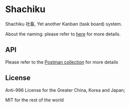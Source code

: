 # Shachiku

Shachiku 社畜, Yet another Kanban (task board) system.

About the naming: please refer to [here](https://www.quora.com/Japanese-language-What-does-Shachiku-mean) for more details.

## API

Please refer to the [Postman collection](https://github.com/huming2207/Shachiku/blob/master/Shachiku.postman_collection.json) for more details

## License

Anti-996 License for the Greater China, Korea and Japan;

MIT for the rest of the world